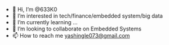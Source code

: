 - 👋 Hi, I’m @633K0
- 👀 I’m interested in tech/finance/embedded system/big data
- 🌱 I’m currently learning ...
- 💞️ I’m looking to collaborate on Embedded Systems 
- 📫 How to reach me yashingle073@gmail.com

<!---
633K0/633K0 is a ✨ special ✨ repository because its `README.md` (this file) appears on your GitHub profile.
You can click the Preview link to take a look at your changes.
--->
